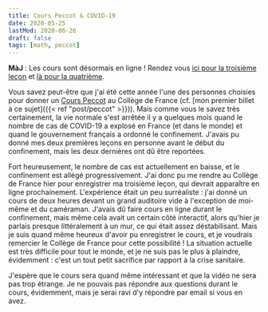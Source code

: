 ```yaml
---
title: Cours Peccot & COVID-19
date: 2020-05-25
lastMod: 2020-06-26
draft: false
tags: [math, peccot]
---
```


**MàJ** : Les cours sont désormais en ligne ! Rendez vous [ici pour la troisième leçon](https://www.college-de-france.fr/site/cours-peccot/guestlecturer-2020-05-25-11h00.htm) et [là pour la quatrième](https://www.college-de-france.fr/site/cours-peccot/guestlecturer-2020-05-28-11h00.htm).

Vous savez peut-être que j'ai été cette année l'une des personnes choisies pour donner un [Cours Peccot](https://idrissi.eu/en/class/peccot/) au Collège de France (cf. [mon premier billet à ce sujet]({{< ref "post/peccot" >}})).
Mais comme vous le savez très certainement, la vie normale s'est arrêtée il y a quelques mois quand le nombre de cas de COVID-19 a explosé en France (et dans le monde) et quand le gouvernement français a ordonné le confinement.
J'avais pu donné mes deux premières leçons en personne avant le début du confinement, mais les deux dernières ont dû être reportées.

Fort heureusement, le nombre de cas est actuellement en baisse, et le confinement est allégé progressivement.
J'ai donc pu me rendre au Collège de France hier pour enregistrer ma troisième leçon, qui devrait apparaître en ligne prochainement.
L'expérience était un peu surréaliste : j'ai donné un cours de deux heures devant un grand auditoire vide à l'exception de moi-même et du caméraman.
J'avais dû faire cours en ligne durant le confinement, mais même cela avait un certain côté interactif, alors qu'hier je parlais presque littéralement à un mur, ce qui était assez déstabilisant.
Mais je suis quand même heureux d'avoir pu enregistrer le cours, et je voudrais remercier le Collège de France pour cette possibilité !
La situation actuelle est très difficile pour tout le monde, et je ne suis pas le plus à plaindre, évidemment : c'est un tout petit sacrifice par rapport à la crise sanitaire.

J'espère que le cours sera quand même intéressant et que la vidéo ne sera pas trop étrange.
Je ne pouvais pas répondre aux questions durant le cours, évidemment, mais je serai ravi d'y répondre par email si vous en avez.

<!--more-->
